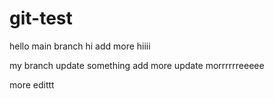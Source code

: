 # git-test
hello main branch
hi add more hiiii



my branch update something
add more update  morrrrrreeeee


more edittt














